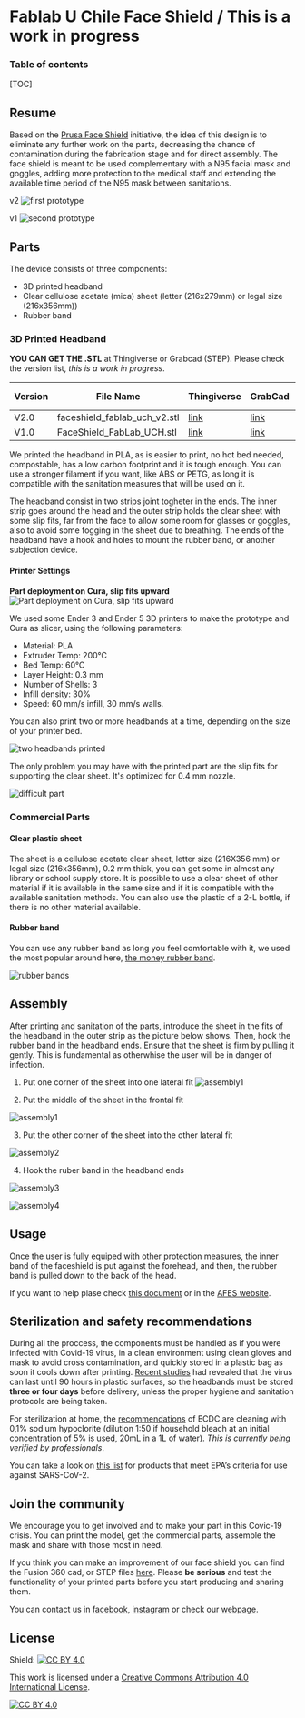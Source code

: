 # Fablab U Chile Face Shield / This is a work in progress

### Table of contents
[TOC]


## Resume

Based on the [Prusa Face Shield](https://www.prusaprinters.org/prints/25857-protective-face-shield-rc3) initiative, the idea of this design is to eliminate any further work on the parts, decreasing the chance of contamination during the fabrication stage and for direct assembly. The face shield is meant to be used complementary with a N95 facial mask and goggles, adding more protection to the medical staff and extending the available time period of the N95 mask between sanitations.

v2
![first prototype](/images/v2.JPG "Prototype")

v1
![second prototype](/images/prototyp.png "Prototype")

## Parts

The device consists of three components:
* 3D printed headband
* Clear cellulose acetate (mica) sheet (letter (216x279mm) or legal size (216x356mm))
* Rubber band 

### 3D Printed Headband

**YOU CAN GET THE .STL** at Thingiverse or Grabcad (STEP). Please check the version list, *this is a work in progress*.

Version | File Name | Thingiverse | GrabCad | Release date 
------- | --------- | ----------- | ------- | ------------ 
V2.0  | faceshield_fablab_uch_v2.stl | [link](https://www.thingiverse.com/thing:4250678) |  [link](https://grabcad.com/library/covid-face-shield-v2-1)  |   31-03     
V1.0  | FaceShield_FabLab_UCH.stl | [link](https://www.thingiverse.com/thing:4250678) | [link](https://grabcad.com/library/covid-face-shield-2) |   30-03   |     
We printed the headband in PLA, as is easier to print, no hot bed needed, compostable, has a low carbon footprint and it is tough enough. You can use a stronger filament if you want, like ABS or PETG, as long it is compatible with the sanitation measures that will be used on it.

The headband consist in two strips joint togheter in the ends. The inner strip goes around the head and the outer strip holds the clear sheet with some slip fits, far from the face to allow some room for glasses or goggles, also to avoid some fogging in the sheet due to breathing. The ends of the headband have a hook and holes to mount the rubber band, or another subjection device.


#### Printer Settings 

**Part deployment on Cura, slip fits upward**
![Part deployment on Cura, slip fits upward](/images/cura1.png "Part deployment on Cura")

We used some Ender 3 and Ender 5 3D printers to make the prototype and Cura as slicer, using the following parameters:

- Material: PLA
- Extruder Temp: 200°C
- Bed Temp: 60°C
- Layer Height: 0.3 mm
- Number of Shells: 3
- Infill density: 30%
- Speed: 60 mm/s infill, 30 mm/s walls.

You can also print two or more headbands at a time, depending on the size of your printer bed.

![two headbands printed](/images/curatwoheadbands.png "Two headbands deployment on Cura")

The only problem you may have with the printed part are the slip fits for supporting the clear sheet. It's optimized for 0.4 mm nozzle.

![difficult part](/images/cura2.png)

### Commercial Parts

#### Clear plastic sheet

The sheet is a cellulose acetate clear sheet, letter size (216X356 mm) or legal size (216x356mm), 0.2 mm thick, you can get some in almost any library or school supply store. It is possible to use a clear sheet of other material if it is available in the same size and if it is compatible with the available sanitation methods. You can also use the plastic of a 2-L bottle, if there is no other material available.


#### Rubber band

You can use any rubber band as long you feel comfortable with it, we used the most popular around here, [the money rubber band](https://www.aliexpress.com/i/32900926065.html).

![rubber bands](/images/rubberbands.jpg)

## Assembly

After printing and sanitation of the parts, introduce the sheet in the fits of the headband in the outer strip as the picture below shows. Then, hook the rubber band in the headband ends. Ensure that the sheet is firm by pulling it gently. This is fundamental as otherwhise the user will be in danger of infection.

1. Put one corner of the sheet into one lateral fit
![assembly1](/images/1.JPG "Slip the corner of the sheet into the place")

2. Put the middle of the sheet in the frontal fit

![assembly1](/images/2.JPG)

3. Put the other corner of the sheet into the other lateral fit

![assembly2](/images/3.JPG)

4. Hook the ruber band in the headband ends

![assembly3](/images/4.JPG)

![assembly4](/images/5.JPG)

## Usage

Once the user is fully equiped with other protection measures, the inner band of the faceshield is put against the forehead, and then, the rubber band is pulled down to the back of the head.

If you want to help plase check [this document](/docs/LaminaFaceShield.pdf) or in the [AFES website](https://afeschile.cl).

## Sterilization and safety recommendations

During all the proccess, the components must be handled as if you were infected with Covid-19 virus, in a clean environment using clean gloves and mask to avoid cross contamination, and quickly stored in a plastic bag as soon it cools down after printing. [Recent studies](https://www.nejm.org/doi/full/10.1056/NEJMc2004973?query=featured_home) had revealed that the virus can last until 90 hours in plastic surfaces, so the headbands must be stored **three or four days** before delivery, unless the proper hygiene and sanitation protocols are being taken.

For sterilization at home, the [recommendations](https://www.minsal.cl/wp-content/uploads/2020/03/PROTOCOLO-DE-LIMPIEZA-Y-DESINFECCIÓN-DE-AMBIENTES-COVID-19.pdf) of ECDC are cleaning with 0,1% sodium hypoclorite (dilution 1:50 if household bleach at an initial concentration of 5% is used, 20mL in a 1L of water). *This is currently being verified by professionals*.

You can take a look on [this list](https://www.epa.gov/pesticide-registration/list-n-disinfectants-use-against-sars-cov-2) for products that meet EPA’s criteria for use against SARS-CoV-2.

## Join the community

We encourage you to get involved and to make your part in this Covic-19 crisis. You can print the model, get the commercial parts, assemble the mask and share with those most in need.

If you think you can make an improvement of our face shield you can find the Fusion 360 cad, or STEP files [here](https://github.com/FabLabUChile/fabuchile-face-shield/tree/master/cad). Please **be serious** and test the functionality of your printed parts before you start producing and sharing them.

You can contact us in [facebook](https://www.facebook.com/fablabudechile/), [instagram](www.instagram.com/fablabudechile) or check our [webpage](www.fablab.uchile.cl).

## License

Shield: [![CC BY 4.0][cc-by-shield]][cc-by]

This work is licensed under a [Creative Commons Attribution 4.0 International
License][cc-by].

[![CC BY 4.0][cc-by-image]][cc-by]

[cc-by]: http://creativecommons.org/licenses/by/4.0/
[cc-by-image]: https://i.creativecommons.org/l/by/4.0/88x31.png
[cc-by-shield]: https://img.shields.io/badge/License-CC%20BY%204.0-lightgrey.svg
